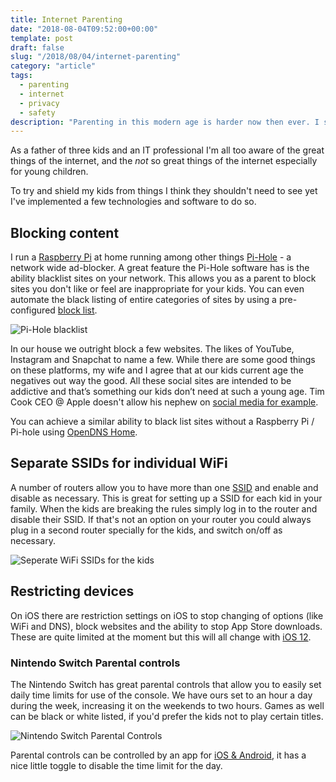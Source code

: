 ```yaml
---
title: Internet Parenting
date: "2018-08-04T09:52:00+00:00"
template: post
draft: false
slug: "/2018/08/04/internet-parenting"
category: "article"
tags:
  - parenting
  - internet
  - privacy
  - safety
description: "Parenting in this modern age is harder now then ever. I share some tips to shield your kids from the bad."
---
```


As a father of three kids and an IT professional I'm all too aware of the great things of the internet, and the _not_ so great things of the internet especially for young children.

To try and shield my kids from things I think they shouldn't need to see yet I've implemented a few technologies and software to do so.

## Blocking content

I run a [Raspberry Pi](https://www.raspberrypi.org/) at home running among other things [Pi-Hole](https://pi-hole.net/) - a network wide ad-blocker. A great feature the Pi-Hole software has is the ability blacklist sites on your network. This allows you as a parent to block sites you don't like or feel are inappropriate for your kids. You can even automate the black listing of entire categories of sites by using a pre-configured [block list](https://github.com/StevenBlack/hosts).

![Pi-Hole blacklist](./pi-hole-blacklist.jpg)

In our house we outright block a few websites. The likes of YouTube, Instagram and Snapchat to name a few. While there are some good things on these platforms, my wife and I agree that at our kids current age the negatives out way the good. All these social sites are intended to be addictive and that’s something our kids don’t need at such a young age. Tim Cook CEO @ Apple doesn't allow his nephew on [social media for example](http://fortune.com/2018/01/20/tim-cook-wont-allow-his-nephew-on-social-media/).

You can achieve a similar ability to black list sites without a Raspberry Pi / Pi-hole using [OpenDNS Home](https://signup.opendns.com/homefree/).

## Separate SSIDs for individual WiFi

A number of routers allow you to have more than one [SSID](https://www.lifewire.com/definition-of-service-set-identifier-816547) and enable and disable as necessary. This is great for setting up a SSID for each kid in your family. When the kids are breaking the rules simply log in to the router and disable their SSID. If that's not an option on your router you could always plug in a second router specially for the kids, and switch on/off as necessary.

![Seperate WiFi SSIDs for the kids](./wifi-ssids.jpg)

## Restricting devices

On iOS there are restriction settings on iOS to stop changing of options (like WiFi and DNS), block websites and the ability to stop App Store downloads. These are quite limited at the moment but this will all change with [iOS 12](https://www.macrumors.com/roundup/ios-12/#parental_controls).

### Nintendo Switch Parental controls

The Nintendo Switch has great parental controls that allow you to easily set daily time limits for use of the console. We have ours set to an hour a day during the week, increasing it on the weekends to two hours. Games as well can be black or white listed, if you'd prefer the kids not to play certain titles.

![Nintendo Switch Parental Controls](./nintendo-switch-parental-controls.jpg)

Parental controls can be controlled by an app for [iOS & Android](https://www.nintendo.com/switch/family-fun/parental-controls/), it has a nice little toggle to disable the time limit for the day.
